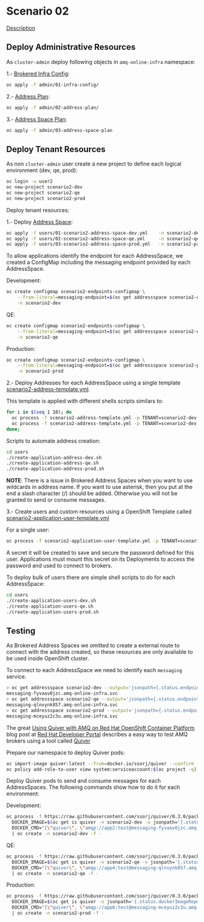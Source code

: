 # Scenario 02

[Description](https://github.com/gpe-mw-training/amq-online-hackfest/blob/master/scenario2.md)

## Deploy Administrative Resources

As ```cluster-admin``` deploy following objects in ```amq-online-infra``` namespace:

1.- [Brokered Infra Config](https://enmasse.io/documentation/0.29.2/kubernetes/#infrastructure-configuration-messaging):

```bash
oc apply -f admin/01-infra-config/
```

2.- [Address Plan](https://enmasse.io/documentation/0.29.2/kubernetes/#con-address-plans-messaging):

```bash
oc apply -f admin/02-address-plan/
```

3.- [Address Space Plan](https://enmasse.io/documentation/0.29.2/kubernetes/#con-address-space-plans-messaging):

```bash
oc apply -f admin/03-address-space-plan
```

## Deploy Tenant Resources

As non ```cluster-admin``` user create a new project to define each logical
environment (dev, qe, prod):

```bash
oc login -u user2
oc new-project scenario2-dev
oc new-project scenario2-qe
oc new-project scenario2-prod
```

Deploy tenant resources:

1.- Deploy [Address Space](https://enmasse.io/documentation/0.29.2/kubernetes/#con-address-space-messaging):

```bash
oc apply -f users/01-scenario2-address-space-dev.yml    -n scenario2-dev
oc apply -f users/02-scenario2-address-space-qe.yml     -n scenario2-qe
oc apply -f users/03-scenario2-address-space-prod.yml   -n scenario2-prod
```

To allow applications identify the endpoint for each AddressSpace, we created
a ConfigMap including the messaging endpoint provided by each AddressSpace.

Development:

```bash
oc create configmap scenario2-endpoints-configmap \
    --from-literal=messaging-endpoint=$(oc get addressspace scenario2-dev --output='jsonpath={.status.endpointStatuses[?(@.name=="messaging")].serviceHost}') \
    -n scenario2-dev
```

QE:

```bash
oc create configmap scenario2-endpoints-configmap \
    --from-literal=messaging-endpoint=$(oc get addressspace scenario2-qe --output='jsonpath={.status.endpointStatuses[?(@.name=="messaging")].serviceHost}') \
    -n scenario2-qe
```

Production:

```bash
oc create configmap scenario2-endpoints-configmap \
    --from-literal=messaging-endpoint=$(oc get addressspace scenario2-prod --output='jsonpath={.status.endpointStatuses[?(@.name=="messaging")].serviceHost}') \
    -n scenario2-prod
```

2.- Deploy Addresses for each AddressSpace using a single template [scenario2-address-template.yml](./users/scenario2-address-template.yml).

This template is applied with different shells scripts similars to:

```bash
for i in $(seq 1 10); do
  oc process -f scenario2-address-template.yml -p TENANT=scenario2-dev -p ADDRESS=queue$i -p ADDRESS_NAME=queue/$i -p ADDRESS_TYPE=queue | oc apply -n scenario2-dev -f -
  oc process -f scenario2-address-template.yml -p TENANT=scenario2-dev -p ADDRESS=topic$i -p ADDRESS_NAME=topic/$i -p ADDRESS_TYPE=topic | oc apply -n scenario2-dev -f -
done;  
```

Scripts to automate address creation:

```bash
cd users
./create-application-address-dev.sh
./create-application-address-qe.sh
./create-application-address-prod.sh
```

**NOTE**: There is a issue in Brokered Address Spaces when you want to use
wildcards in address name. If you want to use asterisk, then you put at the end
a slash character (/) should be added. Otherwise you will not be granted to
send or consume messages.

3.- Create users and custom resources using a OpenShift Template 
called [scenario2-application-user-template.yml](./users/scenario2-application-user-template.yml)

For a single user:

```bash
oc process -f scenario2-application-user-template.yml -p TENANT=scenario2-dev -p APP_ID=app$i -p APP_PWD=$(echo -n test | base64) | oc apply -n scenario2-dev -f -
```

A secret it will be created to save and secure the password defined for this user. Applications
must mount this secret on its Deployments to access the password and used to connect to brokers.

To deploy bulk of users there are simple shell scripts to do for each AddressSpace:

```bash
cd users
./create-application-users-dev.sh
./create-application-users-qe.sh
./create-application-users-prod.sh
```

## Testing

As Brokered Address Spaces we omitted to create a external route to connect with
the address created, so these resources are only available to be used inside
OpenShift cluster.

To connect to each AddressSpace we need to identify each ```messaging``` service.

```bash
> oc get addressspace scenario2-dev --output='jsonpath={.status.endpointStatuses[?(@.name=="messaging")].serviceHost}' -n scenario2-dev
messaging-fyvaav0jzc.amq-online-infra.svc
> oc get addressspace scenario2-qe --output='jsonpath={.status.endpointStatuses[?(@.name=="messaging")].serviceHost}' -n scenario2-qe
messaging-qlnvynk857.amq-online-infra.svc
> oc get addressspace scenario2-prod --output='jsonpath={.status.endpointStatuses[?(@.name=="messaging")].serviceHost}' -n scenario2-prod
messaging-mceyuz2c3u.amq-online-infra.svc
```

The great [Using Quiver with AMQ on Red Hat OpenShift Container Platform](https://developers.redhat.com/blog/2019/04/24/using-quiver-with-amq-on-red-hat-openshift-container-platform/)
blog post at [Red Hat Developer Portal](https://developers.redhat.com) describes a easy way
to test AMQ brokers using a tool called [Quiver](https://github.com/ssorj/quiver)

Prepare our namespace to deploy Quiver pods:

```bash
oc import-image quiver:latest --from=docker.io/ssorj/quiver --confirm
oc policy add-role-to-user view system:serviceaccount:$(oc project -q):default
```

Deploy Quiver pods to send and consume messages for each AddressSpaces. The following
commands show how to do it for each environment:

Development:

```bash
oc process -f https://raw.githubusercontent.com/ssorj/quiver/0.3.0/packaging/openshift/openshift-pod-template.yml \
  DOCKER_IMAGE=$(oc get is quiver -n scenario2-dev -o jsonpath='{.status.dockerImageRepository}'):latest \
  DOCKER_CMD="[\"quiver\", \"amqp://app2:test@messaging-fyvaav0jzc.amq-online-infra.svc:5672/queue/2\", \"--impl\", \"qpid-jms\", \"--verbose\", \"--timeout\", \"60\"]" \
  | oc create -n scenario2-dev -f -
```

QE:

```bash
oc process -f https://raw.githubusercontent.com/ssorj/quiver/0.3.0/packaging/openshift/openshift-pod-template.yml \
  DOCKER_IMAGE=$(oc get is quiver -n scenario2-qe -o jsonpath='{.status.dockerImageRepository}'):latest \
  DOCKER_CMD="[\"quiver\", \"amqp://app4:test@messaging-qlnvynk857.amq-online-infra.svc:5672/queue/4\", \"--impl\", \"qpid-jms\", \"--verbose\", \"--timeout\", \"60\"]" \
  | oc create -n scenario2-qe -f -
```

Production:

```bash
oc process -f https://raw.githubusercontent.com/ssorj/quiver/0.3.0/packaging/openshift/openshift-pod-template.yml \
  DOCKER_IMAGE=$(oc get is quiver -o jsonpath='{.status.dockerImageRepository}'):latest \
  DOCKER_CMD="[\"quiver\", \"amqp://app6:test@messaging-mceyuz2c3u.amq-online-infra.svc:5672/queue/6\", \"--impl\", \"qpid-jms\", \"--verbose\", \"--timeout\", \"60\"]" \
  | oc create -n scenario2-prod -f -
```
